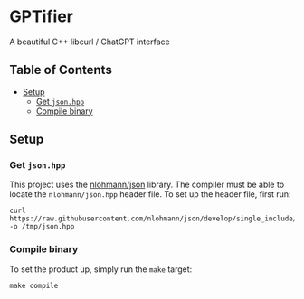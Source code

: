# GPTifier
A beautiful C++ libcurl / ChatGPT interface
## Table of Contents
- [Setup](#setup)
  - [Get `json.hpp`](#get-json-hpp)
  - [Compile binary](#compile-binary)

## Setup
### Get `json.hpp`
This project uses the [nlohmann/json](https://github.com/nlohmann/json) library. The compiler must be able to
locate the `nlohmann/json.hpp` header file. To set up the header file, first run:
```
curl https://raw.githubusercontent.com/nlohmann/json/develop/single_include/nlohmann/json.hpp -o /tmp/json.hpp
```
### Compile binary
To set the product up, simply run the `make` target:
```
make compile
```
